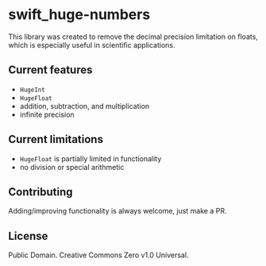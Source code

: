 # swift_huge-numbers

This library was created to remove the decimal precision limitation on floats, which is especially useful in scientific applications.

## Current features
- `HugeInt`
- `HugeFloat`
- addition, subtraction, and multiplication
- infinite precision

## Current limitations
- `HugeFloat` is partially limited in functionality
- no division or special arithmetic

## Contributing
Adding/improving functionality is always welcome, just make a PR.

## License
Public Domain. Creative Commons Zero v1.0 Universal.
